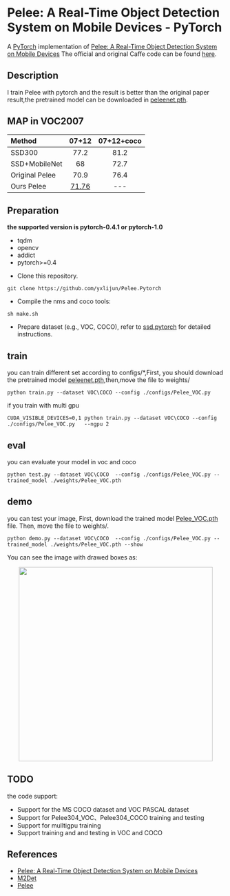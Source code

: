 # Pelee: A Real-Time Object Detection System on Mobile Devices - PyTorch
A [PyTorch](http://pytorch.org/) implementation of [Pelee: A Real-Time Object Detection System on Mobile Devices](https://arxiv.org/abs/1804.06882) The official and original Caffe code can be found [here](https://github.com/Robert-JunWang/Pelee).

## Description  
I train Pelee with pytorch and the result is better than the original paper result,the pretrained model can be downloaded in [peleenet.pth](https://drive.google.com/open?id=1hxQz7NO-cf-Pa9rg5A-G1ruwpSDOyu7a).

## MAP in VOC2007

| Method | 07+12 | 07+12+coco 
|:-------|:-----:|:-------:|
| SSD300 | 77.2 | 81.2|
| SSD+MobileNet | 68 | 72.7|
| Original Pelee | 70.9| 76.4|
| Ours Pelee | [71.76](https://drive.google.com/open?id=16HparGAVhxTDByi5RylYCkxLZYducK9j) |  ---  |

## Preparation
**the supported version is pytorch-0.4.1 or pytorch-1.0**  
* tqdm
* opencv
* addict
* pytorch>=0.4

- Clone this repository.
```Shell
git clone https://github.com/yxlijun/Pelee.Pytorch
```
- Compile the nms and coco tools:

```Shell
sh make.sh
```

- Prepare dataset (e.g., VOC, COCO), refer to [ssd.pytorch](https://github.com/amdegroot/ssd.pytorch) for detailed instructions.
## train
you can train different set according to configs/*,First, you should download the pretrained model [peleenet.pth](https://drive.google.com/open?id=1hxQz7NO-cf-Pa9rg5A-G1ruwpSDOyu7a),then,move the file to weights/
```
python train.py --dataset VOC\COCO --config ./configs/Pelee_VOC.py  
```  
if you train with multi gpu    
```  
CUDA_VISIBLE_DEVICES=0,1 python train.py --dataset VOC\COCO --config ./configs/Pelee_VOC.py   --ngpu 2
```
## eval
you can evaluate your model in  voc and coco  
```
python test.py --dataset VOC\COCO  --config ./configs/Pelee_VOC.py --trained_model ./weights/Pelee_VOC.pth 
```
## demo 
you can test your image, First, download the trained model [Pelee_VOC.pth](https://drive.google.com/open?id=16HparGAVhxTDByi5RylYCkxLZYducK9j) file. Then, move the file to weights/.
```
python demo.py --dataset VOC\COCO  --config ./configs/Pelee_VOC.py --trained_model ./weights/Pelee_VOC.pth --show  
```
You can see the image with drawed boxes as:
<div align=center><img src="imgs/VOC/im_res/street_stdngit.jpg" width="450" hegiht="163" align=center />

<div align=left>

## TODO 
the code support: 

  * Support for the MS COCO dataset and VOC PASCAL dataset
  * Support for Pelee304_VOC、Pelee304_COCO training and testing
  * Support for mulltigpu training
  * Support training and and testing in VOC and COCO  
  
## References
* [Pelee: A Real-Time Object Detection System on Mobile Devices](https://arxiv.org/abs/1804.06882)
* [M2Det](https://github.com/qijiezhao/M2Det)
* [Pelee](https://github.com/Robert-JunWang/Pelee)
